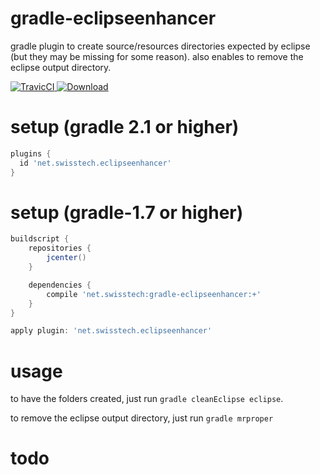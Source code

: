 gradle-eclipseenhancer
======================

gradle plugin to create source/resources directories expected by eclipse (but they may be missing for some reason). also enables to remove the eclipse output directory.


[ ![TravicCI](https://travis-ci.org/stackmagic/gradle-eclipseenhancer.svg?branch=master) ](https://travis-ci.org/stackmagic/gradle-eclipseenhancer)
[ ![Download](https://api.bintray.com/packages/stackmagic/maven/gradle-eclipseenhancer/images/download.svg) ](https://bintray.com/stackmagic/maven/gradle-eclipseenhancer/_latestVersion)

setup (gradle 2.1 or higher)
============================

```groovy
plugins {
  id 'net.swisstech.eclipseenhancer'
}
```

setup (gradle-1.7 or higher)
============================

```groovy
buildscript {
    repositories {
        jcenter()
    }

    dependencies {
        compile 'net.swisstech:gradle-eclipseenhancer:+'
    }
}

apply plugin: 'net.swisstech.eclipseenhancer'
```

usage
=====

to have the folders created, just run `gradle cleanEclipse eclipse`.

to remove the eclipse output directory, just run `gradle mrproper`

todo
====


